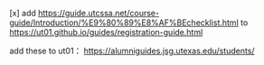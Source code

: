 [x] add https://guide.utcssa.net/course-guide/Introduction/%E9%80%89%E8%AF%BEchecklist.html 
to https://ut01.github.io/guides/registration-guide.html

add these to ut01：
https://alumniguides.jsg.utexas.edu/students/
